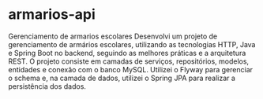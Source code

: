 # armarios-api
Gerenciamento de armarios escolares
Desenvolvi um projeto de gerenciamento de armários escolares, utilizando as tecnologias HTTP, Java e Spring Boot no backend, seguindo as melhores práticas e a arquitetura REST. O projeto consiste em camadas de serviços, repositórios, modelos, entidades e conexão com o banco MySQL. Utilizei o Flyway para gerenciar o schema e, na camada de dados, utilizei o Spring JPA para realizar a persistência dos dados.
